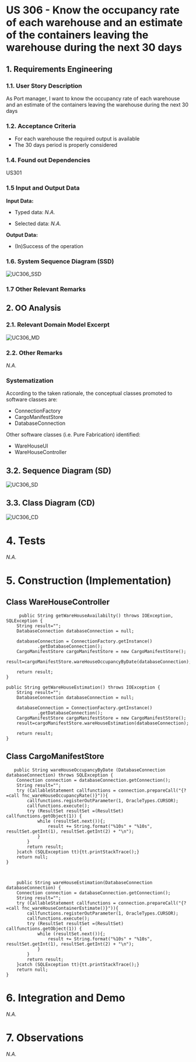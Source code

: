 # US 306 - Know the occupancy rate of each warehouse and an estimate of the containers leaving the warehouse during the next 30 days

## 1. Requirements Engineering


### 1.1. User Story Description


As Port manager, I want to know the occupancy rate of each warehouse and an estimate of the containers leaving the warehouse during the next 30 days



### 1.2. Acceptance Criteria
- For each warehouse the required output is available
- The 30 days period is properly considered


### 1.4. Found out Dependencies

US301

### 1.5 Input and Output Data


**Input Data:**

* Typed data:
    *N.A.*
    

* Selected data:
    *N.A.*

**Output Data:**

* (In)Success of the operation

### 1.6. System Sequence Diagram (SSD)


![UC306_SSD](UC306_SSD.svg)

### 1.7 Other Relevant Remarks




## 2. OO Analysis

### 2.1. Relevant Domain Model Excerpt

![UC306_MD](UC306_MD.svg)

### 2.2. Other Remarks

*N.A.*


### Systematization ##

According to the taken rationale, the conceptual classes promoted to software classes are:

* ConnectionFactory
* CargoManifestStore
* DatabaseConnection


Other software classes (i.e. Pure Fabrication) identified:

* WareHouseUI
* WareHouseController


## 3.2. Sequence Diagram (SD)


![UC306_SD](UC306_SD.svg)


## 3.3. Class Diagram (CD)


![UC306_CD](UC306_CD.svg)

# 4. Tests

*N.A.*
# 5. Construction (Implementation)


## Class WareHouseController

         public String getWareHouseAvailabilty() throws IOException, SQLException {
        String result="";
        DatabaseConnection databaseConnection = null;

        databaseConnection = ConnectionFactory.getInstance()
                .getDatabaseConnection();
        CargoManifestStore cargoManifestStore = new CargoManifestStore();
        result=cargoManifestStore.wareHouseOccupancyByDate(databaseConnection);

        return result;
    }

    public String getWareHouseEstimation() throws IOException {
        String result="";
        DatabaseConnection databaseConnection = null;

        databaseConnection = ConnectionFactory.getInstance()
                .getDatabaseConnection();
        CargoManifestStore cargoManifestStore = new CargoManifestStore();
        result=cargoManifestStore.wareHouseEstimation(databaseConnection);

        return result;
    }

## Class CargoManifestStore
       public String wareHouseOccupancyByDate (DatabaseConnection databaseConnection) throws SQLException {
        Connection connection = databaseConnection.getConnection();
        String result="";
        try (CallableStatement callfunctions = connection.prepareCall("{?=call fnc_wareHouseOccupancyRate()}")){
            callfunctions.registerOutParameter(1, OracleTypes.CURSOR);
            callfunctions.execute();
            try (ResultSet resultSet =(ResultSet) callfunctions.getObject(1)) {
                while (resultSet.next()){;
                    result += String.format("%10s" + "%10s", resultSet.getInt(1), resultSet.getInt(2) + "\n");
                }
            }
            return result;
        }catch (SQLException tt){tt.printStackTrace();}
        return null;
    }



        public String wareHouseEstimation(DatabaseConnection databaseConnection) {
        Connection connection = databaseConnection.getConnection();
        String result="";
        try (CallableStatement callfunctions = connection.prepareCall("{?=call fnc_wareHouseContainerEstimate()}")){
            callfunctions.registerOutParameter(1, OracleTypes.CURSOR);
            callfunctions.execute();
            try (ResultSet resultSet =(ResultSet) callfunctions.getObject(1)) {
                while (resultSet.next()){;
                    result += String.format("%10s" + "%10s", resultSet.getInt(1), resultSet.getInt(2) + "\n");
                }
            }
            return result;
        }catch (SQLException tt){tt.printStackTrace();}
        return null;
    }

# 6. Integration and Demo

*N.A.*

# 7. Observations

*N.A.*




